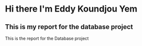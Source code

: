 <h1> Hi there I'm Eddy Koundjou Yem </h1>

<h2> This is my report for the database project </h2>
This is the report for the Database project 

